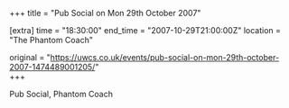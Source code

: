 +++
title = "Pub Social on Mon 29th October 2007"

[extra]
time = "18:30:00"
end_time = "2007-10-29T21:00:00Z"
location = "The Phantom Coach"

original = "https://uwcs.co.uk/events/pub-social-on-mon-29th-october-2007-1474489001205/"    
+++

Pub Social, Phantom Coach

